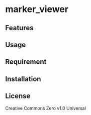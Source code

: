 marker_viewer
==

## Features

## Usage

## Requirement

## Installation

## License
Creative Commons Zero v1.0 Universal
